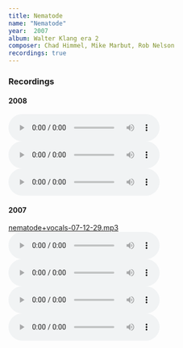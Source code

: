 ```yaml
---
title: Nematode
name: "Nematode"
year:  2007
album: Walter Klang era 2
composer: Chad Himmel, Mike Marbut, Rob Nelson
recordings: true
---
```


<h3>Recordings</h3>

<h4>2008</h4>

<audio controls>
  <source src="http://walterklang.com/mp3/2008-06-07/nematode/nematode_vocals.mp3" type="audio/mpeg">
  <a href="http://walterklang.com/mp3/2008-06-07/nematode/nematode_vocals.mp3">nematode_vocals.mp3</a>
</audio>

<audio controls>
  <source src="http://walterklang.com/mp3/2008-05-24/nematode/nematode2_vocals.mp3" type="audio/mpeg">
  <a href="http://walterklang.com/mp3/2008-05-24/nematode/nematode2_vocals.mp3">nematode2_vocals.mp3</a>
</audio>

<audio controls>
  <source src="http://walterklang.com/mp3/2008-05-10/nematode/nematode2_vocals.mp3" type="audio/mpeg">
  <a href="http://walterklang.com/mp3/2008-05-10/nematode/nematode2_vocals.mp3">nematode2_vocals.mp3</a>
</audio>

<h4>2007</h4
<audio controls>
  <source src="http://walterklang.com/mp3/2007-12-29/Nematode/nematode+vocals-07-12-29.mp3" type="audio/mpeg">
  <a href="http://walterklang.com/mp3/2007-12-29/Nematode/nematode+vocals-07-12-29.mp3">nematode+vocals-07-12-29.mp3</a>
</audio>

<audio controls>
  <source src="http://walterklang.com/mp3/2007-12-15/nematode/nematode_vocals.mp3" type="audio/mpeg">
  <a href="http://walterklang.com/mp3/2007-12-15/nematode/nematode_vocals.mp3">nematode_vocals.mp3</a>
</audio>

<audio controls>
  <source src="http://walterklang.com/mp3/2007-08-04/nematode/nematodes_vocals.mp3" type="audio/mpeg">
  <a href="/mp3/2007-08-04/nematode/nematodes_vocals.mp3">nematodes_vocals.mp3</a>
</audio>

<audio controls>
  <source src="http://walterklang.com/mp3/2007-07-28/nematode/nematode_vocals.mp3" type="audio/mpeg">
  <a href="http://walterklang.com/mp3/2007-07-28/nematode/nematode_vocals.mp3">nematode_vocals.mp3</a>
</audio>

<audio controls>
  <source src="http://walterklang.com/mp3/2007-04-21/nematid/nematid_vocals.mp3" type="audio/mpeg">
  <a href="http://walterklang.com/mp3/2007-04-21/nematid/nematid_vocals.mp3">nematid_vocals.mp3</a>
</audio>
